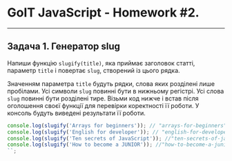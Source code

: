 # GoIT JavaScript - Homework #2.

---

## Задача 1. Генератор slug

Напиши функцію `slugify(title)`, яка приймає заголовок статті, параметр `title`
і повертає `slug`, створений із цього рядка.

Значенням параметра `title` будуть рядки, слова яких розділені лише пробілами.
Усі символи `slug` повинні бути в нижньому регістрі. Усі слова `slug` повинні
бути розділені тире. Візьми код нижче і встав після оголошення своєї функції для
перевірки коректності її роботи. У консоль будуть виведені результати її роботи.

```js
console.log(slugify('Arrays for beginners')); // "arrays-for-beginners"
console.log(slugify('English for developer')); // "english-for-developer"
console.log(slugify('Ten secrets of JavaScript')); //"ten-secrets-of-javascript"
console.log(slugify('How to become a JUNIOR')); //"how-to-become-a-junior"
``;
```
